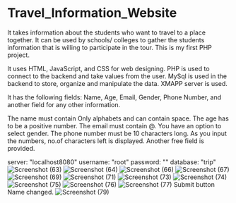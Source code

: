 # Travel_Information_Website

It takes information about the students who want to travel to a place together. It can be used by schools/ colleges to gather the students information that is willing to participate in the tour.
This is my first PHP project.

It uses HTML, JavaScript, and CSS  for web designing. PHP is used to connect to the backend and take values from the user. MySql is used in the backend to store, organize and manipulate the data. XMAPP server is used.

It has the following fields: Name, Age, Email, Gender, Phone Number, and another field for any other information.

The name must contain Only alphabets and can contain space.
The age has to be a positive number.
The email must contain @.
You have an option to select gender.
The phone number must be 10 characters long. As you input the numbers, no.of characters left is displayed.
Another free field is provided.
 

server: "localhost8080"
username: "root"
password: ""
database: "trip"
![Screenshot (63)](https://github.com/Rhythm269/Travel_Information_Website/assets/92662885/347fb720-e460-4966-b2bd-80f328f78d6c)
![Screenshot (64)](https://github.com/Rhythm269/Travel_Information_Website/assets/92662885/89f004b9-bd21-4776-bca2-b1176a446439)
![Screenshot (66)](https://github.com/Rhythm269/Travel_Information_Website/assets/92662885/46df69ee-fcee-4499-977b-c42f2d98570d)
![Screenshot (67)](https://github.com/Rhythm269/Travel_Information_Website/assets/92662885/00b07ad9-b727-46a6-9fd9-d6c8e70b103e)
![Screenshot (69)](https://github.com/Rhythm269/Travel_Information_Website/assets/92662885/0b998a68-0e4f-45a7-8c02-37cb7c4c7034)
![Screenshot (71)](https://github.com/Rhythm269/Travel_Information_Website/assets/92662885/927fb24d-124d-44f6-b0f7-48173c9d175c)
![Screenshot (73)](https://github.com/Rhythm269/Travel_Information_Website/assets/92662885/35f1cf0c-b638-45b5-bd8e-b4c675c2ee4e)
![Screenshot (74)](https://github.com/Rhythm269/Travel_Information_Website/assets/92662885/4ad711e7-bc84-40e1-a8b1-1abc394691d8)
![Screenshot (75)](https://github.com/Rhythm269/Travel_Information_Website/assets/92662885/d4f8fada-5731-4d60-a140-e81e637952f1)
![Screenshot (76)](https://github.com/Rhythm269/Travel_Information_Website/assets/92662885/8adb08b3-9670-4924-ac95-287a88bf1ece)
![Screenshot (77)](https://github.com/Rhythm269/Travel_Information_Website/assets/92662885/4d40de1c-9a8c-4c90-bf95-2ca2232ac456)
Submit button Name changed.
![Screenshot (79)](https://github.com/Rhythm269/Travel_Information_Website/assets/92662885/6704d7f8-3d19-406c-b684-53abe5f42226)
